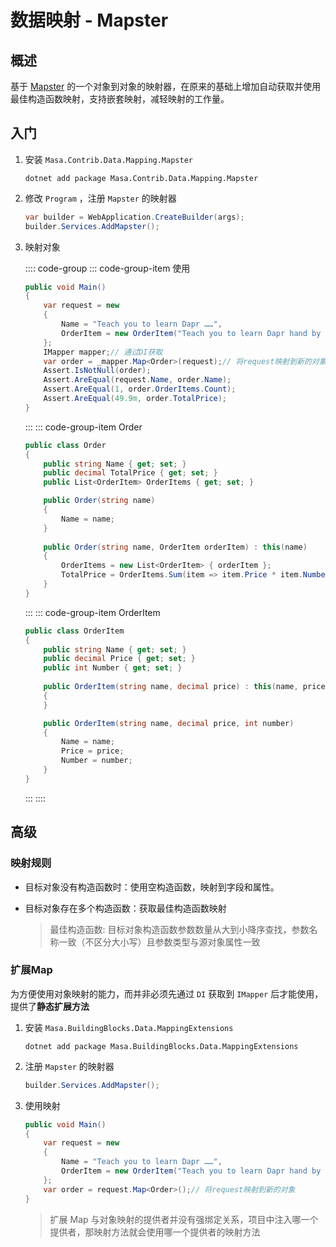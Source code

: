 # 数据映射 - Mapster

## 概述

基于 [Mapster](https://github.com/MapsterMapper/Mapster) 的一个对象到对象的映射器，在原来的基础上增加自动获取并使用最佳构造函数映射，支持嵌套映射，减轻映射的工作量。

## 入门

1. 安装 `Masa.Contrib.Data.Mapping.Mapster`

   ```shell 终端
   dotnet add package Masa.Contrib.Data.Mapping.Mapster
   ```

2. 修改 `Program` ，注册 `Mapster` 的映射器

   ```csharp Program.cs l:2
   var builder = WebApplication.CreateBuilder(args);
   builder.Services.AddMapster();
   ```

3. 映射对象

   :::: code-group
   ::: code-group-item 使用

   ```csharp l:9
   public void Main()
   {
       var request = new
       {
           Name = "Teach you to learn Dapr ……",
           OrderItem = new OrderItem("Teach you to learn Dapr hand by hand", 49.9m)
       };
       IMapper mapper;// 通过DI获取
       var order = _mapper.Map<Order>(request);// 将request映射到新的对象
       Assert.IsNotNull(order);
       Assert.AreEqual(request.Name, order.Name);
       Assert.AreEqual(1, order.OrderItems.Count);
       Assert.AreEqual(49.9m, order.TotalPrice);
   }
   ```

   :::
   ::: code-group-item Order

   ```csharp
   public class Order
   {
       public string Name { get; set; }
       public decimal TotalPrice { get; set; }
       public List<OrderItem> OrderItems { get; set; }
   
       public Order(string name)
       {
           Name = name;
       }
       
       public Order(string name, OrderItem orderItem) : this(name)
       {
           OrderItems = new List<OrderItem> { orderItem };
           TotalPrice = OrderItems.Sum(item => item.Price * item.Number);
       }
   }
   ```

   :::
   ::: code-group-item OrderItem

   ```csharp
   public class OrderItem
   {
       public string Name { get; set; }
       public decimal Price { get; set; }
       public int Number { get; set; }
       
       public OrderItem(string name, decimal price) : this(name, price, 1)
       {
       }
   
       public OrderItem(string name, decimal price, int number)
       {
           Name = name;
           Price = price;
           Number = number;
       }
   }
   ```

   :::
   ::::

## 高级

### 映射规则

* 目标对象没有构造函数时：使用空构造函数，映射到字段和属性。

* 目标对象存在多个构造函数：获取最佳构造函数映射

    > 最佳构造函数: 目标对象构造函数参数数量从大到小降序查找，参数名称一致（不区分大小写）且参数类型与源对象属性一致

### 扩展Map

为方便使用对象映射的能力，而并非必须先通过 `DI` 获取到 `IMapper` 后才能使用，提供了**静态扩展方法**

1. 安装 `Masa.BuildingBlocks.Data.MappingExtensions`

   ```shell 终端
   dotnet add package Masa.BuildingBlocks.Data.MappingExtensions
   ```

2. 注册 `Mapster` 的映射器

   ```csharp Program.cs
   builder.Services.AddMapster();
   ```

3. 使用映射

   ```csharp l:8
   public void Main()
   {
       var request = new
       {
           Name = "Teach you to learn Dapr ……",
           OrderItem = new OrderItem("Teach you to learn Dapr hand by hand", 49.9m)
       };
       var order = request.Map<Order>();// 将request映射到新的对象
   }
   ```
   
   > 扩展 Map 与对象映射的提供者并没有强绑定关系，项目中注入哪一个提供者，那映射方法就会使用哪一个提供者的映射方法